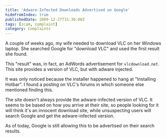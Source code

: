 ```yaml
---
title: 'Adware-Infected Downloads Advertised on Google'
hideFromIndex: true
publishedDate: 2009-12-27T15:30:00Z
tags: [scam, complaint]
category: Complaints
---
```


A couple of weeks ago, my wife needed to download VLC on her Windows laptop. She searched Google for "download VLC" and used the first result she found.

This "result" was, in fact, an AdWords advertisement for `vlcdownload.net`.
This site provides a version of VLC, but with adware injected.

It was only noticed because the installer happened to hang at "Installing Hotbar".
I found a posting on VLC's forums in which someone else mentioned finding this.

The site doesn't always provide the adware-infected version of VLC.
It seems to be based on how you arrive at their site, so people looking for it will think it's an innocent download site, while unsuspecting users will search Google and get the adware-infected version.

As of today, Google is still allowing this to be advertised on their search results.
